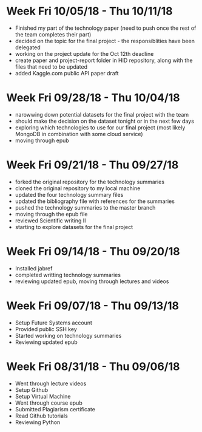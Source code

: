 # Week Fri 10/05/18 - Thu 10/11/18

- Finished my part of the technology paper (need to push once the rest of the team completes their part)
- decided on the topic for the final project - the responsiblities have been delegated 
- working on the project update for the Oct 12th deadline
- create paper and project-report folder in HID repository, along with the files that need to be updated
- added Kaggle.com public API paper draft


# Week Fri 09/28/18 - Thu 10/04/18

- narowwing down potential datasets for the final project with the team
- should make the decision on the dataset tonight or in the next few days
- exploring which technologies to use for our final project (most likely MongoDB in combination with some cloud service)
- moving through epub

# Week Fri 09/21/18 - Thu 09/27/18

- forked the original repository for the technology summaries
- cloned the original repository to my local machine
- updated the four technology summary files
- updated the bibliography file with references for the summaries
- pushed the technology summaries to the master branch
- moving through the epub file
- reviewed Scientific writing II
- starting to explore datasets for the final project

# Week Fri 09/14/18 - Thu 09/20/18

- Installed jabref
- completed writting technology summaries
- reviewing updated epub, moving through lectures and videos

# Week Fri 09/07/18 - Thu 09/13/18

- Setup Future Systems account
- Provided public SSH key
- Started working on technology summaries
- Reviewing updated epub

# Week Fri 08/31/18 - Thu 09/06/18

- Went through lecture videos
- Setup Github
- Setup Virtual Machine
- Went through course epub
- Submitted Plagiarism certificate
- Read Github tutorials
- Reviewing Python
